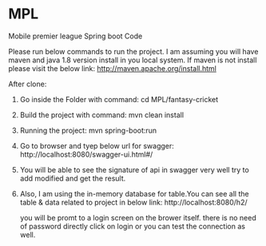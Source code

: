 # MPL
Mobile premier league Spring boot Code

Please run below commands to run the project. 
I am assuming you will have maven and java 1.8 version install in you local system. If maven is not install please visit the below link:
      http://maven.apache.org/install.html

After clone:
  1) Go inside the Folder with command:
          cd MPL/fantasy-cricket
  
  2) Build the project with command:
          mvn clean install 
  
  3) Running the project:
          mvn spring-boot:run

  4) Go to browser and tyep below url for swagger:
          http://localhost:8080/swagger-ui.html#/
          
  5) You will be able to see the signature of api in swagger very well try to add modified and get the result.
  
  6) Also, I am using the in-memory database for table.You can see all the table & data related to project in below link:
          http://localhost:8080/h2/
         
        you will be promt to a login screen on the brower itself. there is no need of password directly click on login or you can test the connection as well.
        
